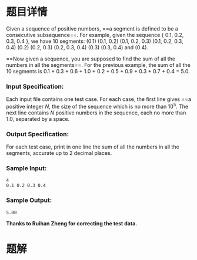 # 题目详情
Given a sequence of positive numbers, ==a segment is defined to be a consecutive subsequence==. For example, given the sequence { 0.1, 0.2, 0.3, 0.4 }, we have 10 segments: (0.1) (0.1, 0.2) (0.1, 0.2, 0.3) (0.1, 0.2, 0.3, 0.4) (0.2) (0.2, 0.3) (0.2, 0.3, 0.4) (0.3) (0.3, 0.4) and (0.4).

==Now given a sequence, you are supposed to find the sum of all the numbers in all the segments==. For the previous example, the sum of all the 10 segments is 0.1 + 0.3 + 0.6 + 1.0 + 0.2 + 0.5 + 0.9 + 0.3 + 0.7 + 0.4 = 5.0.

### Input Specification:

Each input file contains one test case. For each case, the first line gives ==a positive integer $N$, the size of the sequence which is no more than $10^5$. The next line contains $N$ positive numbers in the sequence, each no more than 1.0, separated by a space.

### Output Specification:

For each test case, print in one line the sum of all the numbers in all the segments, accurate up to 2 decimal places.

### Sample Input:

    4
    0.1 0.2 0.3 0.4


### Sample Output:

    5.00

**Thanks to Ruihan Zheng for correcting the test data.**

# 题解



